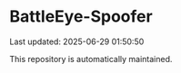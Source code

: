 # BattleEye-Spoofer

Last updated: 2025-06-29 01:50:50

This repository is automatically maintained.

